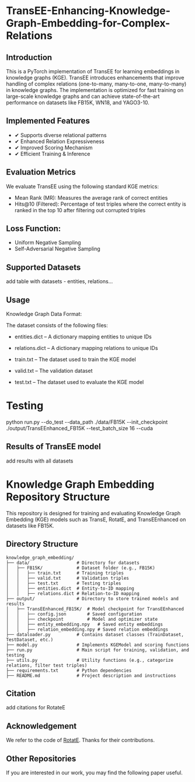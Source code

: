 # TransEE-Enhancing-Knowledge-Graph-Embedding-for-Complex-Relations

## Introduction
This is a PyTorch implementation of TransEE for learning embeddings in knowledge graphs (KGE). TransEE introduces enhancements that improve handling of complex relations (one-to-many, many-to-one, many-to-many) in knowledge graphs. The implementation is optimized for fast training on large-scale knowledge graphs and can achieve state-of-the-art performance on datasets like FB15K, WN18, and YAGO3-10.

## Implemented Features
- ✔ Supports diverse relational patterns
- ✔ Enhanced Relation Expressiveness
- ✔ Improved Scoring Mechanism
- ✔ Efficient Training & Inference


## Evaluation Metrics
We evaluate TransEE using the following standard KGE metrics:
- Mean Rank (MR): Measures the average rank of correct entities
- Hits@10 (Filtered): Percentage of test triples where the correct entity is ranked in the top 10 after filtering out corrupted triples



## Loss Function:
- Uniform Negative Sampling
- Self-Adversarial Negative Sampling

## Supported Datasets

add table with datasets - entities, relations...

## Usage

Knowledge Graph Data Format:

The dataset consists of the following files:

- entities.dict – A dictionary mapping entities to unique IDs

- relations.dict – A dictionary mapping relations to unique IDs

- train.txt – The dataset used to train the KGE model

- valid.txt – The validation dataset 

- test.txt – The dataset used to evaluate the KGE model


# Testing
python run.py --do_test --data_path ./data/FB15K --init_checkpoint ./output/TransEEnhanced_FB15K --test_batch_size 16 --cuda

## Results of TransEE model
add results with all datasets

# Knowledge Graph Embedding Repository Structure

This repository is designed for training and evaluating Knowledge Graph Embedding (KGE) models such as TransE, RotatE, and TransEEnhanced on datasets like FB15K.

## Directory Structure

```plaintext
knowledge_graph_embedding/
├── data/                  # Directory for datasets
│   ├── FB15K/             # Dataset folder (e.g., FB15K)
│   │   ├── train.txt      # Training triples
│   │   ├── valid.txt      # Validation triples
│   │   ├── test.txt       # Testing triples
│   │   ├── entities.dict  # Entity-to-ID mapping
│   │   ├── relations.dict # Relation-to-ID mapping
├── output/                # Directory to store trained models and results
│   ├── TransEEnhanced_FB15K/  # Model checkpoint for TransEEnhanced
│   │   ├── config.json        # Saved configuration
│   │   ├── checkpoint         # Model and optimizer state
│   │   ├── entity_embedding.npy   # Saved entity embeddings
│   │   ├── relation_embedding.npy # Saved relation embeddings
├── dataloader.py          # Contains dataset classes (TrainDataset, TestDataset, etc.)
├── model.py               # Implements KGEModel and scoring functions
├── run.py                 # Main script for training, validation, and testing
├── utils.py               # Utility functions (e.g., categorize relations, filter test triples)
├── requirements.txt       # Python dependencies
├── README.md              # Project description and instructions

```

## Citation

add citations for RotateE




## Acknowledgement
We refer to the code of [RotatE](https://github.com/DeepGraphLearning/KnowledgeGraphEmbedding). Thanks for their contributions.

## Other Repositories
If you are interested in our work, you may find the following paper useful.
